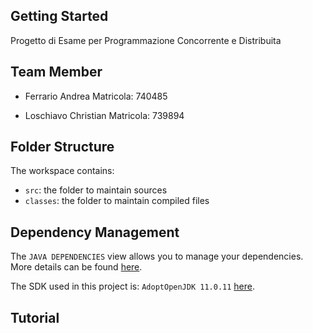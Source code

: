 ## Getting Started

Progetto di Esame per Programmazione Concorrente e Distribuita

## Team Member 

- Ferrario Andrea 
    Matricola: 740485

- Loschiavo Christian
    Matricola: 739894

## Folder Structure

The workspace contains:

- `src`: the folder to maintain sources
- `classes`: the folder to maintain compiled files

## Dependency Management

The `JAVA DEPENDENCIES` view allows you to manage your dependencies. More details can be found [here](https://github.com/microsoft/vscode-java-pack/blob/master/release-notes/v0.9.0.md#work-with-jar-files-directly).

The SDK used in this project is: `AdoptOpenJDK 11.0.11` [here](https://openjdk.java.net/projects/jdk/11/).

## Tutorial



